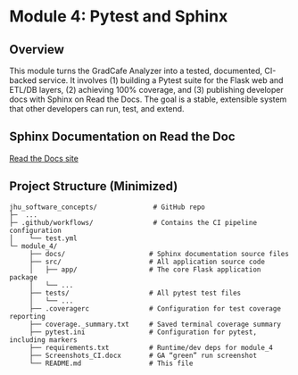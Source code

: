 # Module 4: Pytest and Sphinx

## Overview
This module turns the GradCafe Analyzer into a tested, documented, CI-backed service. It involves (1) building a Pytest suite for the Flask web and ETL/DB layers, (2) achieving 100% coverage, and (3) publishing developer docs with Sphinx on Read the Docs. The goal is a stable, extensible system that other developers can run, test, and extend.

## Sphinx Documentation on Read the Doc
[Read the Docs site](https://jhu-software-conceptsmodule-4.readthedocs.io/en/latest/)

## Project Structure (Minimized)
```text
jhu_software_concepts/              # GitHub repo
├─  ...
├─ .github/workflows/               # Contains the CI pipeline configuration
│    └── test.yml
└─ module_4/
     ├── docs/                     # Sphinx documentation source files
     ├── src/                      # All application source code
     │   ├── app/                  # The core Flask application package
     │   └── ...
     ├── tests/                    # All pytest test files
     │   └── ...
     ├── .coveragerc               # Configuration for test coverage reporting
     ├── coverage._summary.txt     # Saved terminal coverage summary
     ├── pytest.ini                # Configuration for pytest, including markers
     ├── requirements.txt          # Runtime/dev deps for module_4
     ├── Screenshots_CI.docx       # GA “green” run screenshot
     └── README.md                 # This file
```